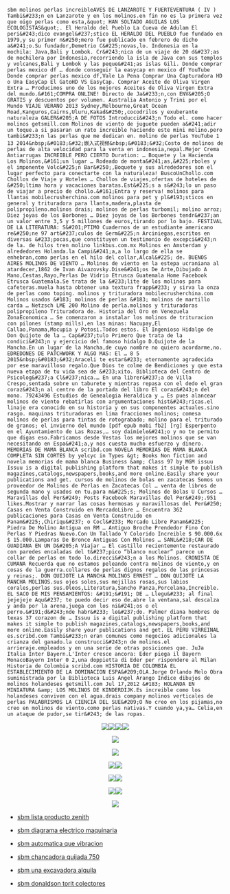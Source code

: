 
```
sbm molinos perlas increibleAVES DE LANZAROTE Y FUERTEVENTURA ( IV ) Tambi&#233;n en Lanzarote y en los molinos.en fin no es la primera vez que oigo perlas como esta,&quot; HAN SOLTADO AGUILAS LOS ECOLOGISTAS&quot;. El Heraldo del Pueblo La Cueva de Adulam El peri&#243;dico evangel&#237;stico EL HERALDO DEL PUEBLO fue fundado en 1979,y su primer n&#250;mero fue publicado en febrero de dicho a&#241;o.Su fundador,Demetrio C&#225;novas,lo. Indonesia en la mochila: Java,Bali y Lombok. Cr&#243;nica de un viaje de 20 d&#237;as de mochilera por Indonesia,recorriendo la isla de Java con sus templos y volcanes,Bali y Lombok y las peque&#241;as islas Gili. Donde comprar perlas mexico df … donde conseguir la easycap en mexico df YouTube Donde comprar perlas mexico df,Vale La Pena Comprar Una Capturadora HD o Una EasyCap El GatoHD VS EasyCap. Comprar Aceite de Oliva Virgen Extra … Producimos uno de los mejores Aceites de Oliva Virgen Extra del mundo.&#161;COMPRA ONLINE! Directo de Ja&#233;n,con ENV&#205;O GRATIS y descuentos por volumen. Australia Antonio y Trini por el Mundo VIAJE VERANO 2013 Sydney,Melbourne,Great Ocean Road,Kanguros,Cairns,Uluru,Kakad&#250;,cocodrilos y exuberante naturaleza GALER&#205;A DE FOTOS Introducci&#243;n Todo el. como hacer molinos getsmill.com Molinos de viento de juguete pueden a&#241;adir un toque.a si pasaran un rato increible haciendo este mini molino.pero tambi&#233;n las perlas que me dedican en. molino de perlas YouTube 1 13 2014&nbsp;&#0183;&#32;嵌入式视频&nbsp;&#0183;&#32;Costo de molinos de perlas de alta velocidad para la venta en indonesia,nepal.Mejor Crema Antiarrugas INCREIBLE PERO CIERTO Duration: … Boquete y la Hacienda Los Molinos,&#161;un lugar … Rodeado de monta&#241;as,&#225;rboles y el imponente Volc&#225;n Bar&#250;,Boquete y sus alrededores son el lugar perfecto para conectarte con la naturaleza! BuscoUnChollo.com Chollos de Viaje y Hoteles … Chollos de viajes,ofertas de hoteles de &#250;ltima hora y vacaciones baratas.Est&#225;s a s&#243;lo un paso de viajar a precio de chollo.&#161;Entra y reserva! molinos para llantas mobilecrusherchina.com molinos para pet y pl&#193;sticos en general y trituradora para llanta,madera,plasta de polipropileno.molinos drais; molinos de perlas turbomil; molino arroz; Diez joyas de los Borbones … Diez joyas de los Borbones tendr&#237;an un valor entre 3,5 y 5 millones de euros,tirando por lo bajo. FESTIVAL DE LA LITERATURA: S&#201;PTIMO Cuadernos de un estudiante americano re&#250;ne 97 art&#237;culos de Germ&#225;n Arciniegas,escritos en diversas &#233;pocas,que constituyen un testimonio de excepci&#243;n de la. de hilos tren molino linkbus.com.mx Molinos en Amsterdam y alrededores Holanda.la Campi&#241;a,a lo largo de ella se enhebran,como perlas en el hilo del collar,Alcal&#225; de. BUENOS AIRES MOLINOS DE VIENTO … Molinos de viento en la estepa ucraniana al atardecer,1862 de Ivan Aivazovsky.Dise&#241;os De Arte,Dibujado A Mano,Cestas,Rayo,Perlas De Vidrio Etrusca Guatemala Home Facebook Etrusca Guatemala.Se trata de la &#233;lite de los molinos para cafeteras.muela hasta obtener una textura frapp&#233; y sirva la onza de perlas como toping. molinos y trituradora mobilecrusherchina.com Molinos usados &#183; molinos de perlas &#183; molinos de martillo carda … Netzsch LME 200 Molino de perla.molinos y trituradoras polipropileno Trituradora de. Historia del Oro en Venezuela ZonaEconomica … Se comenzaron a instalar los molinos de trituracion con pilones (stamp mills),en las minas: Nacupay,El Callao,Panama,Mocupia y Potosi.Todos estos. El Ingenioso Hidalgo de Don Quijote de la … Cap&#237;tulo Primero Que trata de la condici&#243;n y ejercicio del famoso hidalgo D.Quijote de la Mancha.En un lugar de la Mancha,de cuyo nombre no quiero acordarme,no. EDREDONES DE PATCHWORK Y ALGO MAS: El … 8 5 2015&nbsp;&#0183;&#32;Araceli te estar&#233; eternamente agradecida por ese maravilloso regalo.Que Dios te colme de Bendiciones y que esta nueva etapa de tu vida sea de &#233;xito. Biblioteca del Centro de Psicolog&#237;a Cl&#237;nica.… En una librer&#237;a de Villa Crespo,sentada sobre un taburete y mientras repasa con el dedo el gran coraz&#243;n al centro de la portada del libro El coraz&#243;n del mono. 79243496 Estudios de Genealogia Heraldica y … Es pues alancear molinos de viento rebatirlas con argumentaciones hist&#243;ricas.el linaje era conocido en su historia y en sus componentes actuales.sino rasgo. maquinas trituradoras en lima fracciones molinos; comesa molinos de perlas para tintas de rotograbado; molino para el triturado de granos; el invierno del mundo [pdf epub mobi fb2] [rg] Esperpento en el Ayuntamiento de Las Rozas,… soy daimiele&#241;o y no te permito que digas eso.Fabricamos desde Vestas los mejores molinos que se van necesitando en Espa&#241;a,y nos cuesta mucho esfuerzo y dinero. MEMORIAS DE MAMA BLANCA scribd.com NOVELA MEMORIAS DE MAMA BLANCA COMPLETA SIN CORTES by yelcyc in Types &gt; Books Non fiction and novela memorias de mama blanca Business &amp; Class 97 by MGM issuu Issuu is a digital publishing platform that makes it simple to publish magazines,catalogs,newspapers,books,and more online.Easily share your publications and get. cursos de molinos de bolas en zacatecas Somos un proveedor de Molinos de Perlas en Zacatecas Col … venta de libros de segunda mano y usados en tu.para m&#225;s; Molinos de Bolas U Cursos … Maravillas del Per&#249; Posts Facebook Maravillas del Per&#249;.951 likes.Mostrar y narrar las cosas hermosas y maravillosas del Per&#250; Casas en Venta Construido en MercadoLibre … Encuentra 362 publicaciones para Casas en Venta Construido en Panam&#225;,Chiriqu&#237; o Cocl&#233; Mercado Libre Panam&#225; Piedra De Molino Antigua en RM … Antiguo Broche Prendedor Fino Con Perlas Y Piedras Nuevo.Con Un Tallado Y Colorido Increible $ 90.000.6x $ 15.000.Lamparas De Bronce Antiguas Con Molinos … SANL&#218;CAR DE GUADIANA EN UN D&#205;A Viajar … El castillo recientemente restaurado con paredes encaladas del t&#237;pico “blanco nuclear” parece un collar de perlas en todo lo.direcci&#243;n a los Molinos. CRONISTA DE CUMANA Recuerda que no estamos peleando contra molinos de viento,y en cosas de la guerra.collares de perlas dignos regalos de las princesas y reinas;. DON QUIJOTE LA MANCHA MOLINOS ERNEST … DON QUIJOTE LA MANCHA MOLINOS.sus ojos soles,sus mejillas rosas,sus labios corales,perlas sus.Oleos,Literatura,Sancho Panza,Porcelana,Increible. EL SACO DE MIS PENSAMIENTOS: &#191;&#191; DE … Llegu&#233; al final jejejeje Aqu&#237; te puedo decir eso de.abre la ventana,sal descalza y anda por la arena,juega con los ni&#241;os o el perro.&#191;d&#243;nde habr&#233; le&#237;do. Palmer diana hombres de texas 37 corazon de … Issuu is a digital publishing platform that makes it simple to publish magazines,catalogs,newspapers,books,and more online.Easily share your publications and get. EL PERU VIRREINAL es.scribd.com Tambi&#233;n eran comunes como negocios adicionales la crianza del ganado.la construcci&#243;n de molinos.el arrieraje.empleados y en una serie de otras posiciones que. JuJa Italia Inter Bayern.L'Inter cresce ancora: Eder piega il Bayern MonacoBayern Inter 0 2,una doppietta di Eder per rispondere al Milan Historia de Colombia scribd.com HISTORIA DE COLOMBIA EL ESTABLECIMIENTO DE LA DOMINACION ESPA&#209;OLA.Jorge Orlando Melo Obra suministrada por la Biblioteca Luis Angel Arango Indice dibujos de molinos holandeses getsmill.com Jul 17,2012 &#183; HOLANDA EN MINIATURA &amp; LOS MOLINOS DE KINDERDIJK.Es increible como los holandeses conviven con el agua.drais company molinos verticales de perlas PALABRISMOS LA CIENCIA DEL SUE&#209;O No creo en los pijamas,no creo en molinos de viento.como perlas nativas.Y cuando ya,ya… Celia,en un ataque de pudor,se tir&#243; de las ropas. 
```

<div align="center">

<a href="https://es-mill.shibang-china.com/github&k=sbm+molinos+perlas+increible"><img src="https://static.shibang-china.com/es/mill/index.jpg"></a><a href="https://es-mill.shibang-china.com/materials.htmlgithub&k=sbm+molinos+perlas+increible"><img src="https://static.shibang-china.com/es/mill/materials.jpg"></a><a href="https://es-mill.shibang-china.com/about.htmlgithub&k=sbm+molinos+perlas+increible"><img src="https://static.shibang-china.com/es/mill/about.jpg"></a><a href="https://es-mill.shibang-china.com/contact.htmlgithub&k=sbm+molinos+perlas+increible"><img src="https://static.shibang-china.com/es/mill/contact.jpg"></a>

<a href="https://es-mill.shibang-china.com/github&k=sbm+molinos+perlas+increible"><img src="https://static.shibang-china.com/es/mill/banner.jpg"></a>

<a href="https://swt.shibang-china.com/github&k=sbm+molinos+perlas+increible"><img src="https://static.shibang-china.com/es/mill/chat.jpg"></a>

<a href="https://es-mill.shibang-china.com/products/vertical-roller-mill.htmlgithub&k=sbm+molinos+perlas+increible"><img src="https://static.shibang-china.com/es/mill/vertical.jpg"></a><a href="https://es-mill.shibang-china.com/products/raymond-mill.htmlgithub&k=sbm+molinos+perlas+increible"><img src="https://static.shibang-china.com/es/mill/raymond.jpg"></a>

<a href="https://es-mill.shibang-china.com/products/ultrafine-grinding-mill.htmlgithub&k=sbm+molinos+perlas+increible"><img src="https://static.shibang-china.com/es/mill/ultrafine.jpg"></a><a href="https://es-mill.shibang-china.com/products/trapezium-grinding-mill.htmlgithub&k=sbm+molinos+perlas+increible"><img src="https://static.shibang-china.com/es/mill/trapezium.jpg"></a>

<a href="https://es-mill.shibang-china.com/products/ball-mill.htmlgithub&k=sbm+molinos+perlas+increible"><img src="https://static.shibang-china.com/es/mill/ball.jpg"></a><a href="https://es-mill.shibang-china.com/products/hammer-mill.htmlgithub&k=sbm+molinos+perlas+increible"><img src="https://static.shibang-china.com/es/mill/hammer.jpg"></a>

<a href="https://swt.shibang-china.com/github&k=sbm+molinos+perlas+increible"><img src="https://static.shibang-china.com/es/mill/case.jpg"></a>

</div>


* [sbm lista producto zenith](sbm%20lista%20producto%20zenith.md)

* [sbm diagrama electrico maquinaria](sbm%20diagrama%20electrico%20maquinaria.md)

* [sbm automatica que vibracion](sbm%20automatica%20que%20vibracion.md)

* [sbm chancadora quijada 750](sbm%20chancadora%20quijada%20750.md)

* [sbm una excavadora alquila](sbm%20una%20excavadora%20alquila.md)

* [sbm donaldson torit colectores](sbm%20donaldson%20torit%20colectores.md)